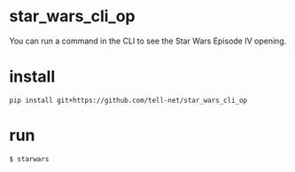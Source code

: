 # star_wars_cli_op
You can run a command in the CLI to see the Star Wars Episode IV opening.

# install
```
pip install git+https://github.com/tell-net/star_wars_cli_op
```

# run
```
$ starwars
```